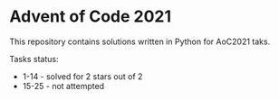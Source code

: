 # Advent of Code 2021

This repository contains solutions written in Python for AoC2021 taks.

Tasks status:
 - 1-14 - solved for 2 stars out of 2
 - 15-25 - not attempted
